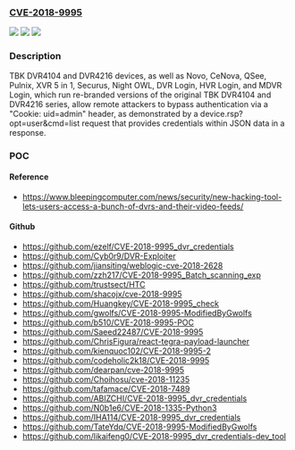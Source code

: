 ### [CVE-2018-9995](https://cve.mitre.org/cgi-bin/cvename.cgi?name=CVE-2018-9995)
![](https://img.shields.io/static/v1?label=Product&message=n%2Fa&color=blue)
![](https://img.shields.io/static/v1?label=Version&message=n%2Fa&color=blue)
![](https://img.shields.io/static/v1?label=Vulnerability&message=n%2Fa&color=brighgreen)

### Description

TBK DVR4104 and DVR4216 devices, as well as Novo, CeNova, QSee, Pulnix, XVR 5 in 1, Securus, Night OWL, DVR Login, HVR Login, and MDVR Login, which run re-branded versions of the original TBK DVR4104 and DVR4216 series, allow remote attackers to bypass authentication via a "Cookie: uid=admin" header, as demonstrated by a device.rsp?opt=user&cmd=list request that provides credentials within JSON data in a response.

### POC

#### Reference
- https://www.bleepingcomputer.com/news/security/new-hacking-tool-lets-users-access-a-bunch-of-dvrs-and-their-video-feeds/

#### Github
- https://github.com/ezelf/CVE-2018-9995_dvr_credentials
- https://github.com/Cyb0r9/DVR-Exploiter
- https://github.com/jiansiting/weblogic-cve-2018-2628
- https://github.com/zzh217/CVE-2018-9995_Batch_scanning_exp
- https://github.com/trustsect/HTC
- https://github.com/shacojx/cve-2018-9995
- https://github.com/Huangkey/CVE-2018-9995_check
- https://github.com/gwolfs/CVE-2018-9995-ModifiedByGwolfs
- https://github.com/b510/CVE-2018-9995-POC
- https://github.com/Saeed22487/CVE-2018-9995
- https://github.com/ChrisFigura/react-tegra-payload-launcher
- https://github.com/kienquoc102/CVE-2018-9995-2
- https://github.com/codeholic2k18/CVE-2018-9995
- https://github.com/dearpan/cve-2018-9995
- https://github.com/Choihosu/cve-2018-11235
- https://github.com/tafamace/CVE-2018-7489
- https://github.com/ABIZCHI/CVE-2018-9995_dvr_credentials
- https://github.com/N0b1e6/CVE-2018-1335-Python3
- https://github.com/IHA114/CVE-2018-9995_dvr_credentials
- https://github.com/TateYdq/CVE-2018-9995-ModifiedByGwolfs
- https://github.com/likaifeng0/CVE-2018-9995_dvr_credentials-dev_tool

